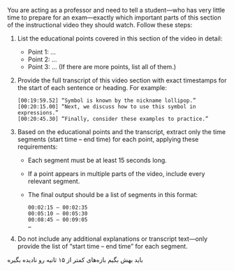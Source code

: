 You are acting as a professor and need to tell a student—who has very little time to prepare for an exam—exactly which important parts of this section of the instructional video they should watch. Follow these steps:

1. List the educational points covered in this section of the video in detail:

   * Point 1: …
   * Point 2: …
   * Point 3: …
     (If there are more points, list all of them.)

2. Provide the full transcript of this video section with exact timestamps for the start of each sentence or heading. For example:

   ```
   [00:19:59.52] “Symbol is known by the nickname lollipop.”
   [00:20:15.00] “Next, we discuss how to use this symbol in expressions.”
   [00:20:45.30] “Finally, consider these examples to practice.”
   ```

3. Based on the educational points and the transcript, extract only the time segments (start time – end time) for each point, applying these requirements:

   * Each segment must be at least 15 seconds long.
   * If a point appears in multiple parts of the video, include every relevant segment.
   * The final output should be a list of segments in this format:

     ```
     00:02:15 – 00:02:35
     00:05:10 – 00:05:30
     00:08:45 – 00:09:05
     …
     ```

4. Do not include any additional explanations or transcript text—only provide the list of “start time – end time” for each segment.


باید بهش بگیم بازه‌های کمتر از ۱۵ ثانیه رو نادیده بگیره
